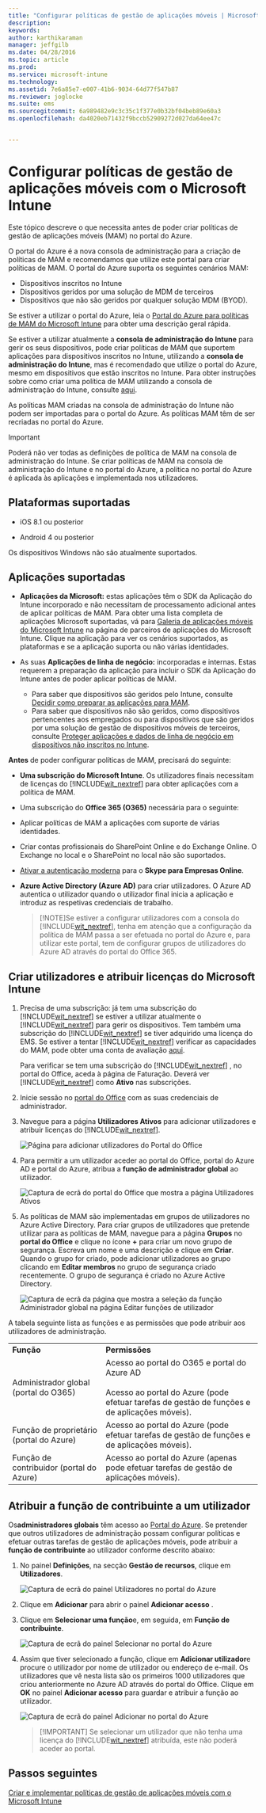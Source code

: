 ```yaml
---
title: "Configurar políticas de gestão de aplicações móveis | Microsoft Intune"
description: 
keywords: 
author: karthikaraman
manager: jeffgilb
ms.date: 04/28/2016
ms.topic: article
ms.prod: 
ms.service: microsoft-intune
ms.technology: 
ms.assetid: 7e6a85e7-e007-41b6-9034-64d77f547b87
ms.reviewer: joglocke
ms.suite: ems
ms.sourcegitcommit: 6a989482e9c3c35c1f377e0b32bf04beb89e60a3
ms.openlocfilehash: da4020eb71432f9bccb52909272d027da64ee47c


---
```


# Configurar políticas de gestão de aplicações móveis com o Microsoft Intune
Este tópico descreve o que necessita antes de poder criar políticas de gestão de aplicações móveis (MAM) no portal do Azure.

O portal do Azure é a nova consola de administração para a criação de políticas de MAM e recomendamos que utilize este portal para criar políticas de MAM. O portal do Azure suporta os seguintes cenários MAM:
- Dispositivos inscritos no Intune
- Dispositivos geridos por uma solução de MDM de terceiros
- Dispositivos que não são geridos por qualquer solução MDM (BYOD).

Se estiver a utilizar o portal do Azure, leia o [Portal do Azure para políticas de MAM do Microsoft Intune](azure-portal-for-microsoft-intune-mam-policies.md) para obter uma descrição geral rápida.

Se estiver a utilizar atualmente a **consola de administração do Intune** para gerir os seus dispositivos, pode criar políticas de MAM que suportem aplicações para dispositivos inscritos no Intune, utilizando a **consola de administração do Intune**, mas é recomendado que utilize o portal do Azure, mesmo em dispositivos que estão inscritos no Intune. Para obter instruções sobre como criar uma política de MAM utilizando a consola de administração do Intune, consulte [aqui](configure-and-deploy-mobile-application-management-policies-in-the-microsoft-intune-console.md).

As políticas MAM criadas na consola de administração do Intune não podem ser importadas para o portal do Azure.  As políticas MAM têm de ser recriadas no portal do Azure.

>[!IMPORTANT]
> Poderá não ver todas as definições de política de MAM na consola de administração do Intune. Se criar políticas de MAM na consola de administração do Intune e no portal do Azure, a política no portal do Azure é aplicada às aplicações e implementada nos utilizadores.


##  Plataformas suportadas
- iOS 8.1 ou posterior

- Android 4 ou posterior

Os dispositivos Windows não são atualmente suportados.
##  Aplicações suportadas
* **Aplicações da Microsoft:** estas aplicações têm o SDK da Aplicação do Intune incorporado e não necessitam de processamento adicional antes de aplicar políticas de MAM.
Para obter uma lista completa de aplicações Microsoft suportadas, vá para [Galeria de aplicações móveis do Microsoft Intune](https://www.microsoft.com/en-us/server-cloud/products/microsoft-intune/partners.aspx) na página de parceiros de aplicações do Microsoft Intune. Clique na aplicação para ver os cenários suportados, as plataformas e se a aplicação suporta ou não várias identidades.
* As suas **Aplicações de linha de negócio:** incorporadas e internas. Estas requerem a preparação da aplicação para incluir o SDK da Aplicação do Intune antes de poder aplicar políticas de MAM.

  * Para saber que dispositivos são geridos pelo Intune, consulte [Decidir como preparar as aplicações para MAM](decide-how-to-prepare-apps-for-mobile-application-management-with-microsoft-intune.md).
  * Para saber que dispositivos não são geridos, como dispositivos pertencentes aos empregados ou para dispositivos que são geridos por uma solução de gestão de dispositivos móveis de terceiros, consulte [Proteger aplicações e dados de linha de negócio em dispositivos não inscritos no Intune](protect-line-of-business-apps-and-data-on-devices-not-enrolled-in-microsoft-intune.md).

**Antes** de poder configurar políticas de MAM, precisará do seguinte:

-   **Uma subscrição do Microsoft Intune**.    Os utilizadores finais necessitam de licenças do [!INCLUDE[wit_nextref](../includes/wit_nextref_md.md)] para obter aplicações com a política de MAM.

-   Uma subscrição do **Office 365 (O365)** necessária para o seguinte:
  - Aplicar políticas de MAM a aplicações com suporte de várias identidades.
  - Criar contas profissionais do SharePoint Online e do Exchange Online. O Exchange no local e o SharePoint no local não são suportados.
-    [Ativar a autenticação moderna](http://social.technet.microsoft.com/wiki/contents/articles/34339.skype-for-business-online-enable-your-tenant-for-modern-authentication.aspx.md) para o **Skype para Empresas Online**.


- **Azure Active Directory (Azure AD)** para criar utilizadores. O Azure AD autentica o utilizador quando o utilizador final inicia a aplicação e introduz as respetivas credenciais de trabalho.

    > [!NOTE]Se estiver a configurar utilizadores com a consola do [!INCLUDE[wit_nextref](../includes/wit_nextref_md.md)], tenha em atenção que a configuração da política de MAM passa a ser efetuada no portal do Azure e, para utilizar este portal, tem de configurar grupos de utilizadores do Azure AD através do portal do Office 365.


## Criar utilizadores e atribuir licenças do Microsoft Intune

1. Precisa de uma subscrição: já tem uma subscrição do [!INCLUDE[wit_nextref](../includes/wit_nextref_md.md)] se estiver a utilizar atualmente o [!INCLUDE[wit_nextref](../includes/wit_nextref_md.md)] para gerir os dispositivos.  Tem também uma subscrição do [!INCLUDE[wit_nextref](../includes/wit_nextref_md.md)] se tiver adquirido uma licença do EMS. Se estiver a tentar [!INCLUDE[wit_nextref](../includes/wit_nextref_md.md)] verificar as capacidades do MAM, pode obter uma conta de avaliação [aqui](http://www.microsoft.com/en-us/server-cloud/products/microsoft-intune/).

    Para verificar se tem uma subscrição do [!INCLUDE[wit_nextref](../includes/wit_nextref_md.md)] , no portal do Office, aceda à página de Faturação.  Deverá ver [!INCLUDE[wit_nextref](../includes/wit_nextref_md.md)] como **Ativo** nas subscrições.

2.  Inicie sessão no   [portal do Office](http://portal.office.com) com as suas credenciais de administrador.

3.  Navegue para a página **Utilizadores Ativos** para adicionar utilizadores e atribuir licenças do [!INCLUDE[wit_nextref](../includes/wit_nextref_md.md)].

    ![Página para adicionar utilizadores do Portal do Office](../media/AppManagement/OfficePortal_AddUsers.png)

4.  Para permitir a um utilizador aceder ao portal do Office, portal do Azure AD e portal do Azure, atribua a **função de administrador global** ao utilizador.

    ![Captura de ecrã do portal do Office que mostra a página Utilizadores Ativos ](../media/AppManagement/OfficePortal_AddRoletoUser.png)

5.  As políticas de MAM são implementadas em grupos de utilizadores no Azure Active Directory. Para criar grupos de utilizadores que pretende utilizar para as políticas de MAM, navegue para a página **Grupos** no **portal do Office** e clique no ícone **+** para criar um novo grupo de segurança.  Escreva um nome e uma descrição e clique em **Criar**. Quando o grupo for criado, pode adicionar utilizadores ao grupo clicando em **Editar membros** no grupo de segurança criado recentemente. O grupo de segurança é criado no Azure Active Directory.

    ![Captura de ecrã da página que mostra a seleção da função Administrador global na página Editar funções de utilizador](../media/AppManagement/OfficePortal_CreateGroups.png)

A tabela seguinte lista as funções e as permissões que pode atribuir aos utilizadores de administração.

|||
|--|----|
|**Função**|**Permissões**|
|Administrador global (portal do O365)|Acesso ao portal do O365 e portal do Azure AD<br /><br />Acesso ao portal do Azure (pode efetuar tarefas de gestão de funções e de aplicações móveis).|
|Função de proprietário (portal do Azure)|Acesso ao portal do Azure (pode efetuar tarefas de gestão de funções e de aplicações móveis).|
|Função de contribuidor (portal do Azure)|Acesso ao portal do Azure (apenas pode efetuar tarefas de gestão de aplicações móveis).|

## Atribuir a função de contribuinte a um utilizador

Os**administradores globais** têm acesso ao [Portal do Azure](https://portal.azure.com).  Se pretender que outros utilizadores de administração possam configurar políticas e efetuar outras tarefas de gestão de aplicações móveis, pode atribuir a **função de contribuinte** ao utilizador conforme descrito abaixo:


1.  No painel **Definições**, na secção **Gestão de recursos**, clique em **Utilizadores**.

    ![Captura de ecrã do painel Utilizadores no portal do Azure](../media/AppManagement/AzurePortal_MAM_AddUsers.png)

2.  Clique em **Adicionar** para abrir o painel **Adicionar acesso** .

3.  Clique em **Selecionar uma função**e, em seguida, em **Função de contribuinte**.

    ![Captura de ecrã do painel Selecionar no portal do Azure](../media/AppManagement/AzurePortal_MAM_AddRole.png)

4.  Assim que tiver selecionado a função, clique em **Adicionar utilizador**e procure o utilizador por nome de utilizador ou endereço de e-mail. Os utilizadores que vê nesta lista são os primeiros 1000 utilizadores que criou anteriormente no Azure AD através do portal do Office. Clique em **OK** no painel **Adicionar acesso** para guardar e atribuir a função ao utilizador.

    ![Captura de ecrã do painel Adicionar no portal do Azure](../media/AppManagement/AzurePortal_MAM_AddusertoRole.png)

    > [!IMPORTANT] Se selecionar um utilizador que não tenha uma licença do [!INCLUDE[wit_nextref](../includes/wit_nextref_md.md)] atribuída, este não poderá aceder ao portal.

## Passos seguintes
[Criar e implementar políticas de gestão de aplicações móveis com o Microsoft Intune](create-and-deploy-mobile-app-management-policies-with-microsoft-intune.md)



<!--HONumber=Jun16_HO4-->


